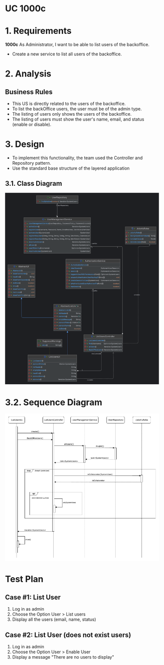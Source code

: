 # UC 1000c

# 1. Requirements
**1000c** As Administrator, I want to be able to list users of the backoffice.
- Create a new service to list all users of the backoffice.
  


# 2. Analysis

## Business Rules

- This US is directly related to the users of the backoffice.
- To list the backOffice users, the user must be of the admin type.
- The listing of users only shows the users of the backoffice.
- The listing of users must show the user's name, email, and status (enable or disable).

# 3. Design
- To implement this functionality, the team used the Controller and Repository pattern.
- Use the standard base structure of the layered application


## 3.1. Class Diagram

![Enable User](CD/ListUsersUI.png)




# 3.2. Sequence Diagram

![Disable User](SD/SD.png)

# Test Plan

## Case #1: List User

1. Log in as admin
2. Choose the Option User > List users
3. Display all the users (email, name, status)


## Case #2: List User (does not exist users)

1. Log in as admin
2. Choose the Option User > Enable User
3. Display a message "There are no users to display"



   